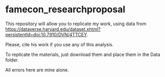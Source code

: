 # famecon_researchproposal
This repository will allow you to replicate my work, using data from https://dataverse.harvard.edu/dataset.xhtml?persistentId=doi:10.7910/DVN/4TTCEY.


Please, cite his work if you use any of this analysis. 


To replicate the materials, just download them and place them in the Data folder.

All errors here are mine alone.
